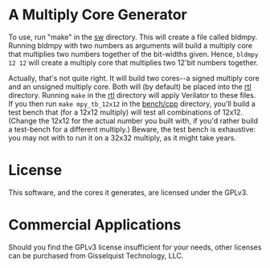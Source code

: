 # A Multiply Core Generator

To use, run "make" in the [sw](sw/) directory.  This will create a file
called bldmpy.  Running bldmpy with two numbers as arguments will build a
multiply core that multiplies two numbers together of the bit-widths given.
Hence, `bldmpy 12 12` will create a multiply core that multiplies two 12'bit
numbers together.

Actually, that's not quite right.  It will build two cores--a signed multiply
core and an unsigned multiply core.  Both will (by default) be placed into the
[rtl](rtl/) directory.  Running `make` in the [rtl](rtl/) directory will apply
Verilator to these files.  If you then run `make mpy_tb_12x12` in the 
[bench/cpp](bench/cpp/) directory, you'll build a test bench that (for a 12x12
multiply) will test all combinations of 12x12.  (Change the 12x12 for the
actual number you built with, if you'd rather build a test-bench for a different
multiply.)  Beware, the test bench is exhaustive: you may not with to run it on
a 32x32 multiply, as it might take years.

# License

This software, and the cores it generates, are licensed under the GPLv3.

# Commercial Applications

Should you find the GPLv3 license insufficient for your needs, other licenses
can be purchased from Gisselquist Technology, LLC.
